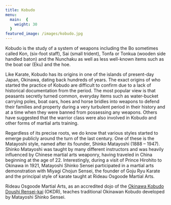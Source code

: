 ```yaml
---
title: Kobudo
menu: 
  main:  {
    weight: 30
  }
featured_image: /images/kobudo.jpg
---
```


Kobudo is the study of a system of weapons including the Bo sometimes called Kon, (six-foot staff), Sai (small trident), Tonfa or Tonkua (wooden side handled baton) and the Nunchaku as well as less well-known items such as the boat oar (Eku) and the hoe.

Like Karate, Kobudo has its origins in one of the islands of present-day Japan, Okinawa, dating back hundreds of years. The exact origins of who started the practice of Kobudo are difficult to confirm due to a lack of historical documentation from the period. The most popular view is that peasants secretly turned common, everyday items such as water-bucket carrying poles, boat oars, hoes and horse bridles into weapons to defend their families and property during a very turbulent period in their history and at a time when they were banned from possessing any weapons. Others have suggested that the warrior class were also involved in Kobudo and other forms of martial arts training.

Regardless of its precise roots, we do know that various styles started to emerge publicly around the turn of the last century. One of these is the Matayoshi style, named after its founder, Shinko Matayoshi (1888 – 1947). Shinko Matayoshi was taught by many different instructors and was heavily influenced by Chinese martial arts weaponry, having traveled in China beginning at the age of 22. Interestingly, during a visit of Prince Hirohito to Okinawa in 1921, Matayoshi Shinko Sensei participated in a martial arts demonstration with Miyagi Chojun Sensei, the founder of Goju Ryu Karate and the principal style of karate taught at Rideau Osgoode Martial Arts.

Rideau Osgoode Martial Arts, as an accredited dojo of the [Okinawa Kobudo Doushi Rensei-kai](http://www.okdr.org/) (OKDR), teaches traditional Okinawan Kobudo developed by Matayoshi Shinko Sensei.  